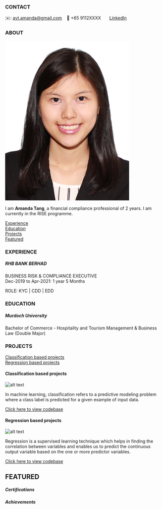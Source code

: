 <!-- CONTACT Section Starts -->
### CONTACT

<!-- Add your details -->
✉️: ayt.amanda@gmail.com 
&nbsp;&nbsp; 📲 +65 9112XXXX
&nbsp;&nbsp;&nbsp;&nbsp;&nbsp; [LinkedIn](https://www.linkedin.com/in/aayt) 
<!-- CONTACT Section Ends -->

<!-- ABOUT Section Starts -->
### ABOUT
<!-- Add link to your picture -->

![alt text](https://raw.githubusercontent.com/amandaayt/RISE-Git/main/Picture/IMG_9322%20online.jpg)

<!-- Add your details -->

I am __Amanda Tang__, a financial compliance professional of 2 years. I am currently in the RISE programme.


<!-- Add link to the sections -->
[Experience](#experience) <br>
[Education](#education) <br>
[Projects](#projects) <br>
[Featured](#featured) <br> 

<!-- ABOUT Section Ends -->

<!-- EXPERIENCE Section Starts -->
### EXPERIENCE
<!-- Add your details -->
##### RHB BANK BERHAD
BUSINESS RISK & COMPLIANCE EXECUTIVE <br>
Dec-2019 to Apr-2021: 1 year 5 Months

ROLE: KYC | CDD | EDD

<!-- EXPERIENCE Section Ends -->

<!-- EDUCATION Section Starts -->
### EDUCATION
<!-- Add your details -->
##### Murdoch University
Bachelor of Commerce - Hospitality and Tourism Management & Business Law (Double Major)

<!-- EDUCATION Section Ends -->

<!-- PROJECTS Section Starts -->
### PROJECTS
<!-- Add your details -->

[Classification based projects](#classification-based-projects) <br>
[Regression based projects](#regression-based-projects) <br>

<!-- Add your details -->

#### Classification based projects
![alt text](https://raw.githubusercontent.com/krvishwesh54/Kumar-Vishwesh/main/images/Classification.png)

In machine learning, classification refers to a predictive modeling problem where a class label is predicted for a given example of input data.

[Click here to view codebase](https://github.com/krvishwesh54/DataScience_DeepLearning_MachineLearning/tree/master/Classification)

#### Regression based projects
![alt text](https://raw.githubusercontent.com/krvishwesh54/Kumar-Vishwesh/main/images/Regression.jpg)

Regression is a supervised learning technique which helps in finding the correlation between variables and enables us to predict the continuous output variable based on the one or more predictor variables.

[Click here to view codebase](https://github.com/krvishwesh54/DataScience_DeepLearning_MachineLearning/tree/master/Regression)

<!-- PROJECTS Section Ends -->

<!-- FEATURED Section Starts -->
## FEATURED
<!-- Add your details -->
##### Certifications


##### Achievements

<!-- FEATURED Section Ends -->
